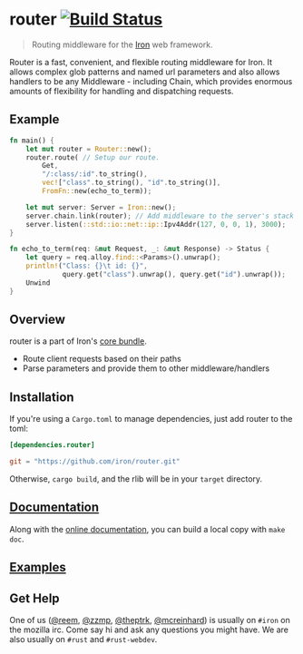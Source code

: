 router [![Build Status](https://secure.travis-ci.org/iron/router.png?branch=master)](https://travis-ci.org/iron/router)
====

> Routing middleware for the [Iron](https://github.com/iron/iron) web framework.

Router is a fast, convenient, and flexible routing middleware for Iron. It
allows complex glob patterns and named url parameters and also allows handlers
to be any Middleware - including Chain, which provides enormous amounts of
flexibility for handling and dispatching requests.

## Example

```rust
fn main() {
    let mut router = Router::new();
    router.route( // Setup our route.
        Get,
        "/:class/:id".to_string(),
        vec!["class".to_string(), "id".to_string()],
        FromFn::new(echo_to_term));

    let mut server: Server = Iron::new();
    server.chain.link(router); // Add middleware to the server's stack
    server.listen(::std::io::net::ip::Ipv4Addr(127, 0, 0, 1), 3000);
}

fn echo_to_term(req: &mut Request, _: &mut Response) -> Status {
    let query = req.alloy.find::<Params>().unwrap();
    println!("Class: {}\t id: {}",
             query.get("class").unwrap(), query.get("id").unwrap());
    Unwind
}
```

## Overview

router is a part of Iron's [core bundle](https://github.com/iron/core).

- Route client requests based on their paths
- Parse parameters and provide them to other middleware/handlers

## Installation

If you're using a `Cargo.toml` to manage dependencies, just add router to the toml:

```toml
[dependencies.router]

git = "https://github.com/iron/router.git"
```

Otherwise, `cargo build`, and the rlib will be in your `target` directory.

## [Documentation](http://docs.ironframework.io/router)

Along with the [online documentation](http://docs.ironframework.io/router),
you can build a local copy with `make doc`.

## [Examples](/examples)

## Get Help

One of us ([@reem](https://github.com/reem/), [@zzmp](https://github.com/zzmp/),
[@theptrk](https://github.com/theptrk/), [@mcreinhard](https://github.com/mcreinhard))
is usually on `#iron` on the mozilla irc. Come say hi and ask any questions you might have.
We are also usually on `#rust` and `#rust-webdev`.
